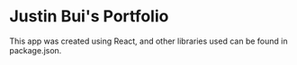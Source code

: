 # Justin Bui's Portfolio

This app was created using React, and other libraries used can be found in package.json.
